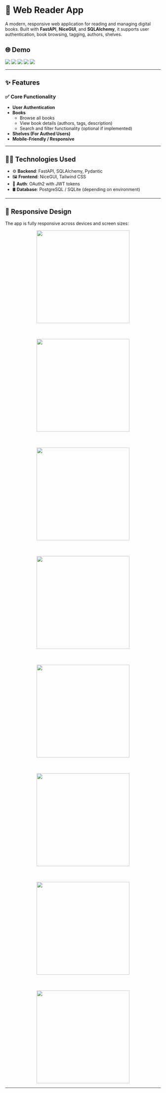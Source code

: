 # 📖 Web Reader App

A modern, responsive web application for reading and managing digital books. Built with **FastAPI**, **NiceGUI**, and **SQLAlchemy**, it supports user authentication, book browsing, tagging,  authors, shelves. 

## 🌐 Demo


<img src="https://github.com/common-47-git/fastapi-web-library/blob/gifs/1.gif?raw=true" />
<img src="https://github.com/common-47-git/fastapi-web-library/blob/gifs/2.gif?raw=true" />
<img src="https://github.com/common-47-git/fastapi-web-library/blob/gifs/3.gif?raw=true" />
<img src="https://github.com/common-47-git/fastapi-web-library/blob/gifs/4.gif?raw=true" />
<img src="https://github.com/common-47-git/fastapi-web-library/blob/gifs/5.gif?raw=true" />

---

## ✨ Features

### ✅ Core Functionality

- **User Authentication**
- **Books**
  - Browse all books
  - View book details (authors, tags, description)
  - Search and filter functionality (optional if implemented)
- **Shelves (For Authed Users)**
- **Mobile-Friendly / Responsive**

---

## 🧑‍💻 Technologies Used

- ⚙️ **Backend**: FastAPI, SQLAlchemy, Pydantic
- 🖼 **Frontend**: NiceGUI, Tailwind CSS
- 🔐 **Auth**: OAuth2 with JWT tokens
- 🛢 **Database**: PostgreSQL / SQLite (depending on environment)

---

## 📱 Responsive Design

The app is fully responsive across devices and screen sizes:

<div align="center">
  <img src="https://github.com/common-47-git/fastapi-web-library/blob/gifs/Pasted%20image%2020250719233539.png?raw=true" width="300"   /><br><br><br><br>
  <img src="https://github.com/common-47-git/fastapi-web-library/blob/gifs/Pasted%20image%2020250719233633.png?raw=true" width="300"   /><br><br><br><br>
  <img src="https://github.com/common-47-git/fastapi-web-library/blob/gifs/Pasted%20image%2020250719233701.png?raw=true" width="300"   /><br><br><br><br>
  <img src="https://github.com/common-47-git/fastapi-web-library/blob/gifs/Pasted%20image%2020250719233744.png?raw=true" width="300"   /><br><br><br><br>
  <img src="https://github.com/common-47-git/fastapi-web-library/blob/gifs/Pasted%20image%2020250719233822.png?raw=true" width="300"   /><br><br><br><br>
  <img src="https://github.com/common-47-git/fastapi-web-library/blob/gifs/Pasted%20image%2020250719233906.png?raw=true" width="300"   /><br><br><br><br>
  <img src="https://github.com/common-47-git/fastapi-web-library/blob/gifs/Pasted%20image%2020250719233952.png?raw=true" width="300"   /><br><br><br><br>
  <img src="https://github.com/common-47-git/fastapi-web-library/blob/gifs/Pasted%20image%2020250719234028.png?raw=true" width="300"   />
</div>

---


